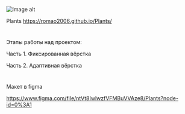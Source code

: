 ![Image alt](https://romao2006.github.io/Plants/)

 Plants
 https://romao2006.github.io/Plants/

#

Этапы работы над проектом:

Часть 1. Фиксированная вёрстка

Часть 2. Адаптивная вёрстка

#

Макет в figma

https://www.figma.com/file/ntVt8IwlwzfVFMBuVVAze8/Plants?node-id=0%3A1


